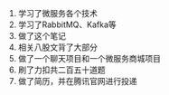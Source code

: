 1. 学习了微服务各个技术
2. 学习了RabbitMQ、Kafka等
3. 做了这个笔记
4. 相关八股文背了大部分
5. 做了一个聊天项目和一个微服务商城项目
6. 刷了力扣共二百五十道题
7. 做了简历，并在腾讯官网进行投递